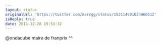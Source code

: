 ```yaml
---
layout: status
originalUrl: 'https://twitter.com/marcgg/status/152114981024960512'
isReply: true
date: 2011-12-28 19:53:32
---
```


@ondacube maire de franprix ^^
